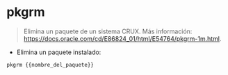 # pkgrm

> Elimina un paquete de un sistema CRUX.
> Más información: <https://docs.oracle.com/cd/E86824_01/html/E54764/pkgrm-1m.html>.

- Elimina un paquete instalado:

`pkgrm {{nombre_del_paquete}}`
